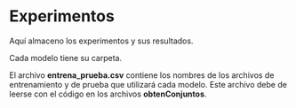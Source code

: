 # Experimentos

Aquí almaceno los experimentos y sus resultados.

Cada modelo tiene su carpeta.

El archivo **entrena_prueba.csv** contiene los nombres de los archivos de
entrenamiento y de prueba que utilizará cada modelo.
Este archivo debe de leerse con el código en los archivos **obtenConjuntos**.


